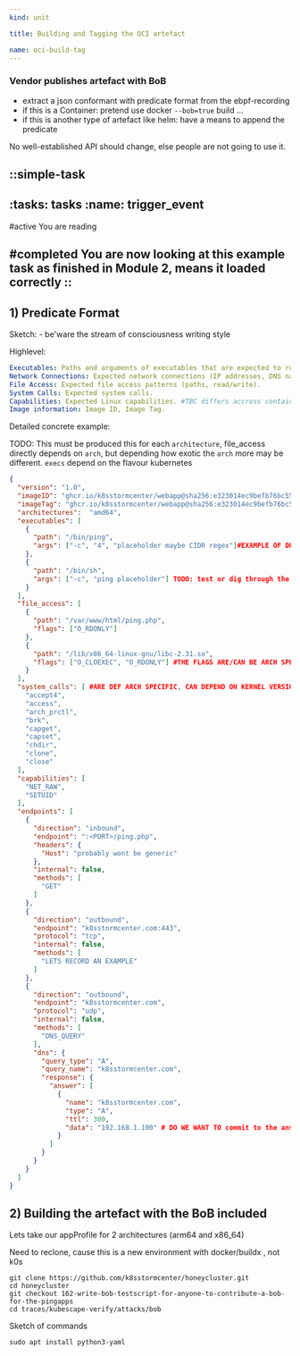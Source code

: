 ```yaml
---
kind: unit

title: Building and Tagging the OCI artefact

name: oci-build-tag
---
```


### Vendor publishes artefact with BoB

* extract a json conformant with predicate format from the ebpf-recording 
* if this is a Container: pretend use docker `--bob=true` build ...
* if this is another type of artefact like helm: have a means to append the predicate

No well-established API should change, else people are not going to use it.

::simple-task
---
:tasks: tasks
:name: trigger_event
---
#active
You are reading

#completed
You are now looking at this example task as finished in Module 2, means it loaded correctly
::
---


## 1) Predicate Format
Sketch: - be'ware the stream of consciousness writing style


Highlevel:
```yaml
Executables: Paths and arguments of executables that are expected to run.
Network Connections: Expected network connections (IP addresses, DNS names, ports, protocols).
File Access: Expected file access patterns (paths, read/write). 
System Calls: Expected system calls.
Capabilities: Expected Linux capabilities. #TBC differs accross containerruntimes -> TODO recapture the profile, check the image sha
Image information: Image ID, Image Tag.
```

Detailed concrete example: 

TODO: This must be produced this for each `architecture`,  file_access directly depends on `arch`, but depending how exotic the `arch` more may be different. `execs` depend on the flavour kubernetes
```json
{
  "version": "1.0",
  "imageID": "ghcr.io/k8sstormcenter/webapp@sha256:e323014ec9befb76bc551f8cc3bf158120150e2e277bae11844c2da6c56c0a2b",
  "imageTag": "ghcr.io/k8sstormcenter/webapp@sha256:e323014ec9befb76bc551f8cc3bf158120150e2e277bae11844c2da6c56c0a2b",
  "architectures":  "amd64",
  "executables": [
    {
      "path": "/bin/ping",
      "args": ["-c", "4", "placeholder maybe CIDR regex"]#EXAMPLE OF DEFAULT
    },
    {
      "path": "/bin/sh",
      "args": ["-c", "ping placeholder"] TODO: test or dig through the code if a regex works here, else we need to remove the args, or ask vendors to remove such non-generic pieces themselves. Probably good to let vendors commit to as much as possible
    }
  ],
  "file_access": [
    {
      "path": "/var/www/html/ping.php",
      "flags": ["O_RDONLY"]
    },
    {
      "path": "/lib/x86_64-linux-gnu/libc-2.31.so", 
      "flags": ["O_CLOEXEC", "O_RDONLY"] #THE FLAGS ARE/CAN BE ARCH SPECIFIC 
    }
  ],
  "system_calls": [ #ARE DEF ARCH SPECIFIC, CAN DEPEND ON KERNEL VERSION
    "accept4",
    "access",
    "arch_prctl",
    "brk",
    "capget",
    "capset",
    "chdir",
    "clone",
    "close"
  ],
  "capabilities": [
    "NET_RAW",
    "SETUID"
  ],
  "endpoints": [
    {
      "direction": "inbound",
      "endpoint": ":<PORT>/ping.php",
      "headers": {
        "Host": "probably wont be generic"
      },
      "internal": false,
      "methods": [
        "GET"
      ]
    },
    {
      "direction": "outbound",
      "endpoint": "k8sstormcenter.com:443",
      "protocol": "tcp",
      "internal": false,
      "methods": [
        "LETS RECORD AN EXAMPLE"
      ]
    },
    {
      "direction": "outbound",
      "endpoint": "k8sstormcenter.com",
      "protocol": "udp",
      "internal": false,
      "methods": [
        "DNS_QUERY"
      ],
      "dns": {
        "query_type": "A",
        "query_name": "k8sstormcenter.com",
        "response": {
          "answer": [
            {
              "name": "k8sstormcenter.com",
              "type": "A",
              "ttl": 300,
              "data": "192.168.1.100" # DO WE WANT TO commit to the answer, or leave it as optional if a vendor is super sure they have static IPs. the DNS part could be very valuable in detecting malicious behaviour, probably good to have it as OPTIONAL
            }
          ]
        }
      }
    }
  ]
}
```

## 2) Building the artefact with the BoB included


Lets take our appProfile for 2 architectures (arm64 and x86_64)


Need to reclone, cause this is a new environment with docker/buildx , not k0s

```git
git clone https://github.com/k8sstormcenter/honeycluster.git
cd honeycluster
git checkout 162-write-bob-testscript-for-anyone-to-contribute-a-bob-for-the-pingapps
cd traces/kubescape-verify/attacks/bob
```
Sketch of commands

```
sudo apt install python3-yaml
```


<!-- 
```sh
docker buildx create --use --name=buildkit-container --driver=docker-container
docker buildx build --bob=true -t registry.iximiuz.com/webapp:latest --push .
```



So, we have our `ApplicationProfile` from the last section;

```yaml
Name:         pod-ping-app
Namespace:    default
Labels:       kubescape.io/workload-api-version=v1
              kubescape.io/workload-kind=Pod
              kubescape.io/workload-name=ping-app
              kubescape.io/workload-namespace=default
              kubescape.io/workload-resource-version=1966
Annotations:  kubescape.io/completion: partial
              kubescape.io/instance-id: apiVersion-v1/namespace-default/kind-Pod/name-ping-app
              kubescape.io/resource-size: 9
              kubescape.io/status: completed
              kubescape.io/wlid: wlid://cluster-honeycluster/namespace-default/pod-ping-app
API Version:  spdx.softwarecomposition.kubescape.io/v1beta1
Kind:         ApplicationProfile
Metadata:
  Creation Timestamp:  2025-04-15T19:47:13Z
  Resource Version:    4
  UID:                 08396cda-4519-48ce-9c7c-9d530a19123a
Spec:
  Architectures:
    amd64
  Containers:
    Capabilities:
      NET_RAW
      SETUID
    Endpoints:
      Direction:  inbound
      Endpoint:   :32132/ping.php
      Headers:
        Host:
          172.16.0.2:32132
      Internal:  false
      Methods:
        GET
    Execs:
      Args:
        /bin/sh
        -c
        ping -c 4 172.16.0.2
      Path:  /bin/sh
      Args:
        /bin/ping
        -c
        4
        172.16.0.2
      Path:     /bin/ping
    Image ID:   docker.io/amitschendel/ping-app@sha256:99fe0f297bbaeca1896219486de8d777fa46bd5b0cabe8488de77405149c524d
    Image Tag:  docker.io/amitschendel/ping-app:latest
    Name:       ping-app
    Opens:
      Flags:
        O_CLOEXEC
        O_RDONLY
      Path:  /usr/lib/x86_64-linux-gnu/libunistring.so.2.1.0
      Flags:
        O_RDONLY
      Path:  /var/www/html/ping.php
      Flags:
        O_CLOEXEC
        O_RDONLY
      Path:  /etc/ld.so.cache
      Flags:
        O_CLOEXEC
        O_RDONLY
      Path:  /lib/x86_64-linux-gnu/libc-2.31.so
      Flags:
        O_CLOEXEC
        O_RDONLY
      Path:  /lib/x86_64-linux-gnu/libcap.so.2.44
      Flags:
        O_CLOEXEC
        O_RDONLY
      Path:  /usr/lib/x86_64-linux-gnu/libidn2.so.0.3.7
      Flags:
        O_CLOEXEC
        O_RDONLY
      Path:  /lib/x86_64-linux-gnu/libresolv-2.31.so
    Rule Policies:
      R0001:
      R0002:
      R0003:
      R0004:
      R0005:
      R0006:
      R0007:
      R0008:
      R0009:
      R0010:
      R0011:
      R1000:
      R1001:
      R1002:
      R1003:
      R1004:
      R1005:
      R1006:
      R1007:
      R1008:
      R1009:
      R1010:
      R1011:
      R1012:
      R1015:
      R1030:
    Seccomp Profile:
      Spec:
        Default Action:  
    Syscalls:
      accept4
      access
      arch_prctl
      brk
      capget
      capset
      chdir
      clone
      close
      connect
      dup2
      execve
      exit_group
      fcntl
      fstat
      getcwd
      getegid
      geteuid
      getgid
      getpid
      getppid
      getrandom
      getsockname
      getsockopt
      getuid
      ioctl
      lstat
      mmap
      mprotect
      munmap
      openat
      pipe2
      poll
      prctl
      prlimit64
      read
      recvmsg
      rt_sigaction
      rt_sigprocmask
      rt_sigreturn
      select
      sendto
      setitimer
      setsockopt
      setuid
      shutdown
      socket
      stat
      times
      vfork
      wait4
      write
      writev
Status:
Events:  <none>
```



Lets test building our artefact:

```git
git clone https://github.com/k8sstormcenter/honeycluster.git
cd honeycluster
git checkout 152-implement-bill-of-behaviour-demo-lab 
cd traces/kubescape-verify/attacks/webapp/
```

```sh
docker buildx create --use --name=buildkit-container --driver=docker-container
docker buildx build --bob=true -t registry.iximiuz.com/webapp:latest --push .
```

 -->
